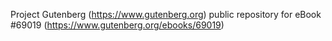 Project Gutenberg (https://www.gutenberg.org) public repository for eBook #69019 (https://www.gutenberg.org/ebooks/69019)
